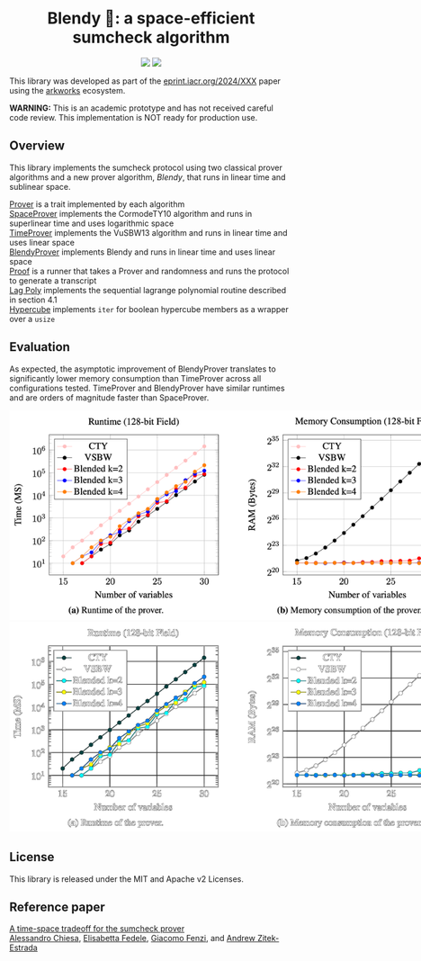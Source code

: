 <h1 align="center">Blendy 🍹: a space-efficient sumcheck algorithm</h1>

<p align="center">
    <a href="https://github.com/compsec-epfl/space-efficient-sumcheck/blob/main/LICENSE-APACHE"><img src="https://img.shields.io/badge/license-APACHE-blue.svg"></a>
    <a href="https://github.com/compsec-epfl/space-efficient-sumcheck/blob/main/LICENSE-MIT"><img src="https://img.shields.io/badge/license-MIT-blue.svg"></a>
</p>

This library was developed as part of the [eprint.iacr.org/2024/XXX](eprint.iacr.org/2024/XXX) paper using the [arkworks](https://arkworks.rs) ecosystem.

**WARNING:** This is an academic prototype and has not received careful code review. This implementation is NOT ready for production use.

## Overview
This library implements the sumcheck protocol using two classical prover algorithms and a new prover algorithm, _Blendy_, that runs in linear time and sublinear space.

[Prover](/src/provers/prover.rs) is a trait implemented by each algorithm<br>
[SpaceProver](/src/provers/space_prover.rs) implements the CormodeTY10 algorithm and runs in superlinear time and uses logarithmic space<br>
[TimeProver](/src/provers/time_prover.rs) implements the VuSBW13 algorithm and runs in linear time and uses linear space<br>
[BlendyProver](/src/provers/blendy_prover.rs) implements Blendy and runs in linear time and uses linear space<br>
[Proof](/src/proof.rs) is a runner that takes a Prover and randomness and runs the protocol to generate a transcript<br>
[Lag Poly](/src/lagrange_polynomial.rs) implements the sequential lagrange polynomial routine described in section 4.1<br>
[Hypercube](/src/hypercube.rs) implements `iter` for boolean hypercube members as a wrapper over a `usize`<br>

## Evaluation
As expected, the asymptotic improvement of BlendyProver translates to significantly lower memory consumption than TimeProver across all configurations tested. TimeProver and BlendyProver have similar runtimes and are orders of magnitude faster than SpaceProver.

<p align="center">
    <img src="assets/evaluation_graphs.png#gh-light-mode-only" alt="Line graph showing runtime and memory consumption of provers for inputs ranging from 15 to 30 variables" style="max-width: 800px;" />
    <img src="assets/evaluation_graphs_inverted.png#gh-dark-mode-only" alt="Line graph showing runtime and memory consumption of provers for inputs ranging from 15 to 30 variables" style="max-width: 800px;" />
</p>

## License
This library is released under the MIT and Apache v2 Licenses.

## Reference paper

[A time-space tradeoff for the sumcheck prover](eprint.iacr.org/2024/XXX)<br>
[Alessandro Chiesa](https://ic-people.epfl.ch/~achiesa/), [Elisabetta Fedele](https://elisabettafedele.github.io), [Giacomo Fenzi](https://gfenzi.io), and [Andrew Zitek-Estrada](https://github.com/z-tech)